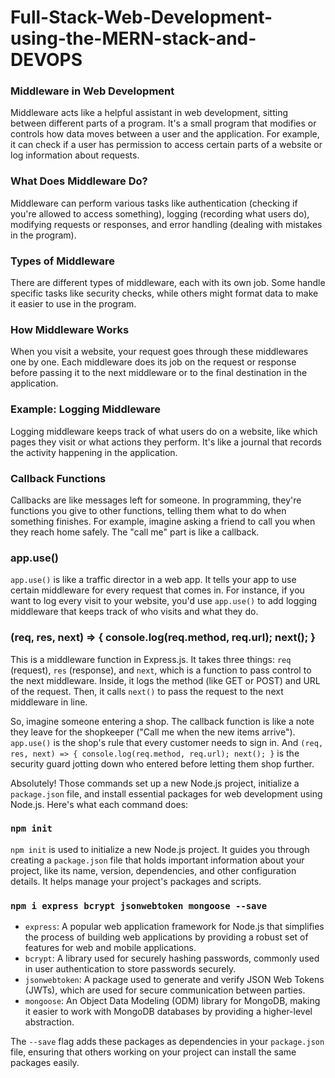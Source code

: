 ﻿# Full-Stack-Web-Development-using-the-MERN-stack-and-DEVOPS
 ### **Middleware in Web Development**

Middleware acts like a helpful assistant in web development, sitting between different parts of a program. It's a small program that modifies or controls how data moves between a user and the application. For example, it can check if a user has permission to access certain parts of a website or log information about requests.

### **What Does Middleware Do?**

Middleware can perform various tasks like authentication (checking if you're allowed to access something), logging (recording what users do), modifying requests or responses, and error handling (dealing with mistakes in the program).

### **Types of Middleware**

There are different types of middleware, each with its own job. Some handle specific tasks like security checks, while others might format data to make it easier to use in the program.

### **How Middleware Works**

When you visit a website, your request goes through these middlewares one by one. Each middleware does its job on the request or response before passing it to the next middleware or to the final destination in the application.

### **Example: Logging Middleware**

Logging middleware keeps track of what users do on a website, like which pages they visit or what actions they perform. It's like a journal that records the activity happening in the application.


### **Callback Functions**

Callbacks are like messages left for someone. In programming, they're functions you give to other functions, telling them what to do when something finishes. For example, imagine asking a friend to call you when they reach home safely. The "call me" part is like a callback.

### **app.use()**

`app.use()` is like a traffic director in a web app. It tells your app to use certain middleware for every request that comes in. For instance, if you want to log every visit to your website, you'd use `app.use()` to add logging middleware that keeps track of who visits and what they do.

### **(req, res, next) => { console.log(req.method, req.url); next(); }**

This is a middleware function in Express.js. It takes three things: `req` (request), `res` (response), and `next`, which is a function to pass control to the next middleware. Inside, it logs the method (like GET or POST) and URL of the request. Then, it calls `next()` to pass the request to the next middleware in line.

So, imagine someone entering a shop. The callback function is like a note they leave for the shopkeeper ("Call me when the new items arrive"). `app.use()` is the shop's rule that every customer needs to sign in. And `(req, res, next) => { console.log(req.method, req.url); next(); }` is the security guard jotting down who entered before letting them shop further.

Absolutely! Those commands set up a new Node.js project, initialize a `package.json` file, and install essential packages for web development using Node.js. Here's what each command does:

### `npm init`
`npm init` is used to initialize a new Node.js project. It guides you through creating a `package.json` file that holds important information about your project, like its name, version, dependencies, and other configuration details. It helps manage your project's packages and scripts.

### `npm i express bcrypt jsonwebtoken mongoose --save`
- `express`: A popular web application framework for Node.js that simplifies the process of building web applications by providing a robust set of features for web and mobile applications.
- `bcrypt`: A library used for securely hashing passwords, commonly used in user authentication to store passwords securely.
- `jsonwebtoken`: A package used to generate and verify JSON Web Tokens (JWTs), which are used for secure communication between parties.
- `mongoose`: An Object Data Modeling (ODM) library for MongoDB, making it easier to work with MongoDB databases by providing a higher-level abstraction.

The `--save` flag adds these packages as dependencies in your `package.json` file, ensuring that others working on your project can install the same packages easily.
